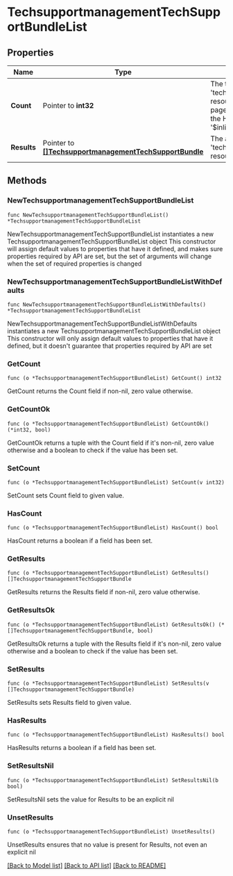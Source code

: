 # TechsupportmanagementTechSupportBundleList

## Properties

Name | Type | Description | Notes
------------ | ------------- | ------------- | -------------
**Count** | Pointer to **int32** | The total number of &#39;techsupportmanagement.TechSupportBundle&#39; resources matching the request, accross all pages. The &#39;Count&#39; attribute is included when the HTTP GET request includes the &#39;$inlinecount&#39; parameter. | [optional] 
**Results** | Pointer to [**[]TechsupportmanagementTechSupportBundle**](techsupportmanagement.TechSupportBundle.md) | The array of &#39;techsupportmanagement.TechSupportBundle&#39; resources matching the request. | [optional] 

## Methods

### NewTechsupportmanagementTechSupportBundleList

`func NewTechsupportmanagementTechSupportBundleList() *TechsupportmanagementTechSupportBundleList`

NewTechsupportmanagementTechSupportBundleList instantiates a new TechsupportmanagementTechSupportBundleList object
This constructor will assign default values to properties that have it defined,
and makes sure properties required by API are set, but the set of arguments
will change when the set of required properties is changed

### NewTechsupportmanagementTechSupportBundleListWithDefaults

`func NewTechsupportmanagementTechSupportBundleListWithDefaults() *TechsupportmanagementTechSupportBundleList`

NewTechsupportmanagementTechSupportBundleListWithDefaults instantiates a new TechsupportmanagementTechSupportBundleList object
This constructor will only assign default values to properties that have it defined,
but it doesn't guarantee that properties required by API are set

### GetCount

`func (o *TechsupportmanagementTechSupportBundleList) GetCount() int32`

GetCount returns the Count field if non-nil, zero value otherwise.

### GetCountOk

`func (o *TechsupportmanagementTechSupportBundleList) GetCountOk() (*int32, bool)`

GetCountOk returns a tuple with the Count field if it's non-nil, zero value otherwise
and a boolean to check if the value has been set.

### SetCount

`func (o *TechsupportmanagementTechSupportBundleList) SetCount(v int32)`

SetCount sets Count field to given value.

### HasCount

`func (o *TechsupportmanagementTechSupportBundleList) HasCount() bool`

HasCount returns a boolean if a field has been set.

### GetResults

`func (o *TechsupportmanagementTechSupportBundleList) GetResults() []TechsupportmanagementTechSupportBundle`

GetResults returns the Results field if non-nil, zero value otherwise.

### GetResultsOk

`func (o *TechsupportmanagementTechSupportBundleList) GetResultsOk() (*[]TechsupportmanagementTechSupportBundle, bool)`

GetResultsOk returns a tuple with the Results field if it's non-nil, zero value otherwise
and a boolean to check if the value has been set.

### SetResults

`func (o *TechsupportmanagementTechSupportBundleList) SetResults(v []TechsupportmanagementTechSupportBundle)`

SetResults sets Results field to given value.

### HasResults

`func (o *TechsupportmanagementTechSupportBundleList) HasResults() bool`

HasResults returns a boolean if a field has been set.

### SetResultsNil

`func (o *TechsupportmanagementTechSupportBundleList) SetResultsNil(b bool)`

 SetResultsNil sets the value for Results to be an explicit nil

### UnsetResults
`func (o *TechsupportmanagementTechSupportBundleList) UnsetResults()`

UnsetResults ensures that no value is present for Results, not even an explicit nil

[[Back to Model list]](../README.md#documentation-for-models) [[Back to API list]](../README.md#documentation-for-api-endpoints) [[Back to README]](../README.md)


